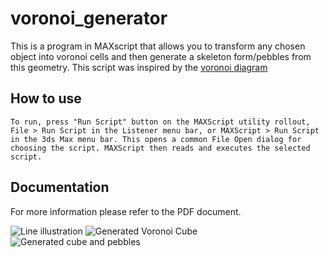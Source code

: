 # voronoi_generator

This is a program in MAXscript that allows you to transform any chosen object into voronoi cells and then generate a skeleton form/pebbles from this geometry. This script was inspired by the [voronoi diagram]

## How to use

```
To run, press "Run Script" button on the MAXScript utility rollout, File > Run Script in the Listener menu bar, or MAXScript > Run Script in the 3ds Max menu bar. This opens a common File Open dialog for choosing the script. MAXScript then reads and executes the selected script.
```

## Documentation

For more information please refer to the PDF document.

![Line illustration](https://user-images.githubusercontent.com/41869496/137522387-618f4f02-1aa0-4a02-9c52-3b9d22c34a10.jpg)
![Generated Voronoi Cube](https://user-images.githubusercontent.com/41869496/137522470-840fde20-c34a-4a37-bd8a-45cf7aad9457.png)
![Generated cube and pebbles](https://user-images.githubusercontent.com/41869496/137521799-fb78b332-00c1-49ed-9713-0daa893f889c.png)

[voronoi diagram]: https://en.wikipedia.org/wiki/Voronoi_diagram
